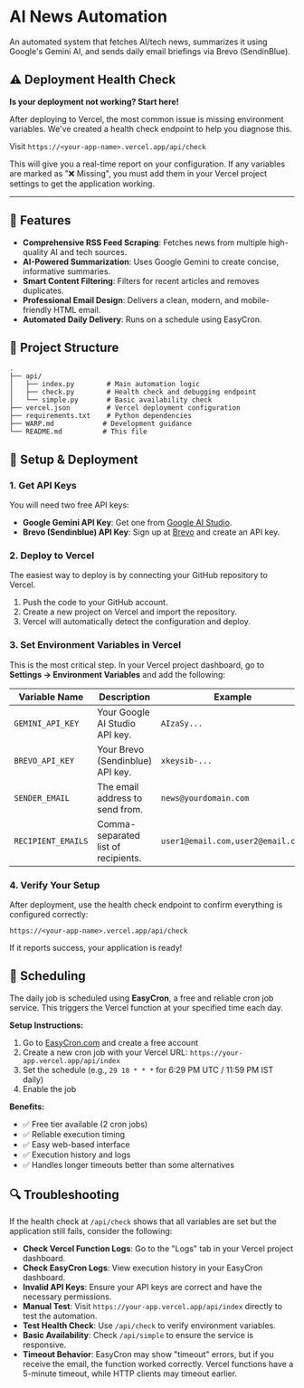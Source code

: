 # AI News Automation

An automated system that fetches AI/tech news, summarizes it using Google's Gemini AI, and sends daily email briefings via Brevo (SendinBlue).

## ⚠️ Deployment Health Check

**Is your deployment not working? Start here!**

After deploying to Vercel, the most common issue is missing environment variables. We've created a health check endpoint to help you diagnose this.

Visit `https://<your-app-name>.vercel.app/api/check`

This will give you a real-time report on your configuration. If any variables are marked as "❌ Missing", you must add them in your Vercel project settings to get the application working.

---

## 🚀 Features

- **Comprehensive RSS Feed Scraping**: Fetches news from multiple high-quality AI and tech sources.
- **AI-Powered Summarization**: Uses Google Gemini to create concise, informative summaries.
- **Smart Content Filtering**: Filters for recent articles and removes duplicates.
- **Professional Email Design**: Delivers a clean, modern, and mobile-friendly HTML email.
- **Automated Daily Delivery**: Runs on a schedule using EasyCron.

## 📁 Project Structure

```
.
├── api/
│   ├── index.py        # Main automation logic
│   ├── check.py        # Health check and debugging endpoint
│   └── simple.py       # Basic availability check
├── vercel.json         # Vercel deployment configuration
├── requirements.txt    # Python dependencies
├── WARP.md            # Development guidance
└── README.md          # This file
```

## 🔧 Setup & Deployment

### 1. Get API Keys

You will need two free API keys:

- **Google Gemini API Key**: Get one from [Google AI Studio](https://makersuite.google.com/app/apikey).
- **Brevo (Sendinblue) API Key**: Sign up at [Brevo](https://www.brevo.com/) and create an API key.

### 2. Deploy to Vercel

The easiest way to deploy is by connecting your GitHub repository to Vercel.

1.  Push the code to your GitHub account.
2.  Create a new project on Vercel and import the repository.
3.  Vercel will automatically detect the configuration and deploy.

### 3. Set Environment Variables in Vercel

This is the most critical step. In your Vercel project dashboard, go to **Settings → Environment Variables** and add the following:

| Variable Name      | Description                        | Example                               |
| ------------------ | ---------------------------------- | ------------------------------------- |
| `GEMINI_API_KEY`   | Your Google AI Studio API key.     | `AIzaSy...`                           |
| `BREVO_API_KEY`    | Your Brevo (Sendinblue) API key.   | `xkeysib-...`                         |
| `SENDER_EMAIL`     | The email address to send from.    | `news@yourdomain.com`                 |
| `RECIPIENT_EMAILS` | Comma-separated list of recipients. | `user1@email.com,user2@email.com`     |

### 4. Verify Your Setup

After deployment, use the health check endpoint to confirm everything is configured correctly:

`https://<your-app-name>.vercel.app/api/check`

If it reports success, your application is ready!

## 📅 Scheduling

The daily job is scheduled using **EasyCron**, a free and reliable cron job service. This triggers the Vercel function at your specified time each day.

**Setup Instructions:**
1. Go to [EasyCron.com](https://www.easycron.com/) and create a free account
2. Create a new cron job with your Vercel URL: `https://your-app.vercel.app/api/index`
3. Set the schedule (e.g., `29 18 * * *` for 6:29 PM UTC / 11:59 PM IST daily)
4. Enable the job

**Benefits:**
- ✅ Free tier available (2 cron jobs)
- ✅ Reliable execution timing
- ✅ Easy web-based interface
- ✅ Execution history and logs
- ✅ Handles longer timeouts better than some alternatives

## 🔍 Troubleshooting

If the health check at `/api/check` shows that all variables are set but the application still fails, consider the following:

- **Check Vercel Function Logs**: Go to the "Logs" tab in your Vercel project dashboard.
- **Check EasyCron Logs**: View execution history in your EasyCron dashboard.
- **Invalid API Keys**: Ensure your API keys are correct and have the necessary permissions.
- **Manual Test**: Visit `https://your-app.vercel.app/api/index` directly to test the automation.
- **Test Health Check**: Use `/api/check` to verify environment variables.
- **Basic Availability**: Check `/api/simple` to ensure the service is responsive.
- **Timeout Behavior**: EasyCron may show "timeout" errors, but if you receive the email, the function worked correctly. Vercel functions have a 5-minute timeout, while HTTP clients may timeout earlier.

